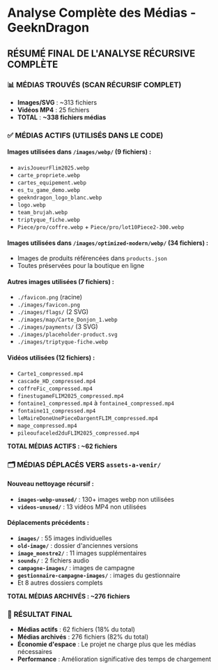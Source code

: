# Analyse Complète des Médias - GeeknDragon

## RÉSUMÉ FINAL DE L'ANALYSE RÉCURSIVE COMPLÈTE

### 📊 **MÉDIAS TROUVÉS (SCAN RÉCURSIF COMPLET)**
- **Images/SVG** : ~313 fichiers
- **Vidéos MP4** : 25 fichiers
- **TOTAL** : **~338 fichiers médias**

### ✅ **MÉDIAS ACTIFS (UTILISÉS DANS LE CODE)**

#### Images utilisées dans `/images/webp/` (9 fichiers) :
- `avisJoueurFlim2025.webp`
- `carte_propriete.webp` 
- `cartes_equipement.webp`
- `es_tu_game_demo.webp`
- `geekndragon_logo_blanc.webp`
- `logo.webp`
- `team_brujah.webp`
- `triptyque_fiche.webp`
- `Piece/pro/coffre.webp` + `Piece/pro/lot10Piece2-300.webp`

#### Images utilisées dans `/images/optimized-modern/webp/` (34 fichiers) :
- Images de produits référencées dans `products.json`
- Toutes préservées pour la boutique en ligne

#### Autres images utilisées (7 fichiers) :
- `./favicon.png` (racine)
- `./images/favicon.png`
- `./images/flags/` (2 SVG)
- `./images/map/Carte_Donjon_1.webp`
- `./images/payments/` (3 SVG)
- `./images/placeholder-product.svg`
- `./images/triptyque-fiche.webp`

#### Vidéos utilisées (12 fichiers) :
- `Carte1_compressed.mp4`
- `cascade_HD_compressed.mp4`
- `coffreFic_compressed.mp4`
- `finestugameFLIM2025_compressed.mp4`
- `fontaine1_compressed.mp4` à `fontaine4_compressed.mp4`
- `fontaine11_compressed.mp4`
- `leMaireDoneUnePieceDargentFLIM_compressed.mp4`
- `mage_compressed.mp4`
- `pileoufaceled2duFLIM2025_compressed.mp4`

**TOTAL MÉDIAS ACTIFS : ~62 fichiers**

### 🗂️ **MÉDIAS DÉPLACÉS VERS `assets-a-venir/`**

#### Nouveau nettoyage récursif :
- **`images-webp-unused/`** : 130+ images webp non utilisées
- **`videos-unused/`** : 13 vidéos MP4 non utilisées

#### Déplacements précédents :
- **`images/`** : 55 images individuelles
- **`old-image/`** : dossier d'anciennes versions
- **`image_monstre2/`** : 11 images supplémentaires
- **`sounds/`** : 2 fichiers audio
- **`campagne-images/`** : images de campagne
- **`gestionnaire-campagne-images/`** : images du gestionnaire
- Et 8 autres dossiers complets

**TOTAL MÉDIAS ARCHIVÉS : ~276 fichiers**

### 🎯 **RÉSULTAT FINAL**
- **Médias actifs** : 62 fichiers (18% du total)
- **Médias archivés** : 276 fichiers (82% du total)
- **Économie d'espace** : Le projet ne charge plus que les médias nécessaires
- **Performance** : Amélioration significative des temps de chargement